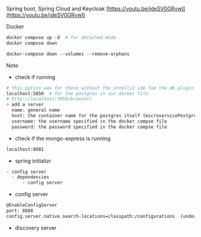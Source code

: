 Spring boot, Spring Cloud and Keycloak
[https://youtu.be/jdeSV0GRvwI](https://youtu.be/jdeSV0GRvwI)


Docker
```dockerfile
docker compose up -d  # for detached mode
docker compose down

docker-compose down --volumes --remove-orphans

```

Note
- check if running

```bash
# this option was for those without the intelliJ ide foe the db plugin
localhost:5050  # for the postgres in our docker file
# http://localhost:5050/browser/
> add a server
  name: general name
  host: the container name for the postgres itself (microservicePostgres)
  username: the username specified in the docker compse file
  password: the password specified in the docker compse file


```

- check if the mongo-express is running

```bash
localhost:8081
```


- spring initializr
```bash
- config server
  - dependencies
      - config server
```

- config server
```bash
@EnableConfigServer
port: 8888
config.server.native.search-locations=classpath:/configurations  (under the resources)


```

- discovery server
```bash


```